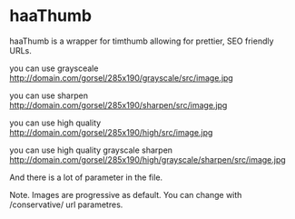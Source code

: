 # haaThumb

haaThumb is a wrapper for timthumb allowing for prettier, SEO friendly URLs.

you can use graysceale
http://domain.com/gorsel/285x190/grayscale/src/image.jpg

you can use sharpen
http://domain.com/gorsel/285x190/sharpen/src/image.jpg

you can use high quality
http://domain.com/gorsel/285x190/high/src/image.jpg

you can use high quality grayscale sharpen
http://domain.com/gorsel/285x190/high/grayscale/sharpen/src/image.jpg

And there is a lot of parameter in the file. 

Note.
Images are progressive as default. You can change with /conservative/ url parametres.
